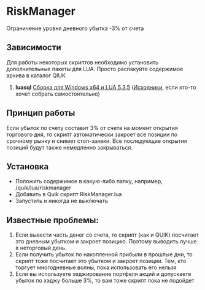 # RiskManager
Ограничение уровня дневного убытка -3% от счета

## Зависимости
Для работы некоторых скриптов необходимо установить дополнительные пакеты для LUA. Просто распакуйте содержимое архива в каталог QIUK
1. **luasql** [Сборка для Windows x64 и LUA 5.3.5](https://disk.yandex.ru/d/5JIjGDU1lKtF4w) ([Исходники](https://github.com/lunarmodules/luasql), если кто-то хочет собрать самостоятельно)

## Принцип работы

Если убыток по счету составит 3% от счета на момент открытия торгового дня, то скрипт автоматически закроет все позиции по срочному рынку и снимет стоп-заявки. Все последующие открытия позиций будут также немедленно закрываться.

## Установка

* Положить содержимое в какую-либо папку, например, /quik/lua/riskmanager
* Добавить в Quik скрипт RiskManager.lua 
* Запустить и никогда не выключать

## Известные проблемы:
1. Если вывести часть денег со счета, то скрипт (как и QUIK) посчитает это дневным убытком и закроет позицию. Поэтому выводить лучше в неторговый день.
2. Если получить убыток по накопленной прибыли в прошлые дни, то скрипт тоже посчитает это убытком и закроет позиции. Тем, кто торгует многодневные волны, пока использовать его нельзя
3. Если вы используете хеджирование портфеля акций и допускаете убыток по хэджу больше 3%, то вам тоже скрипт пока не подойдет
